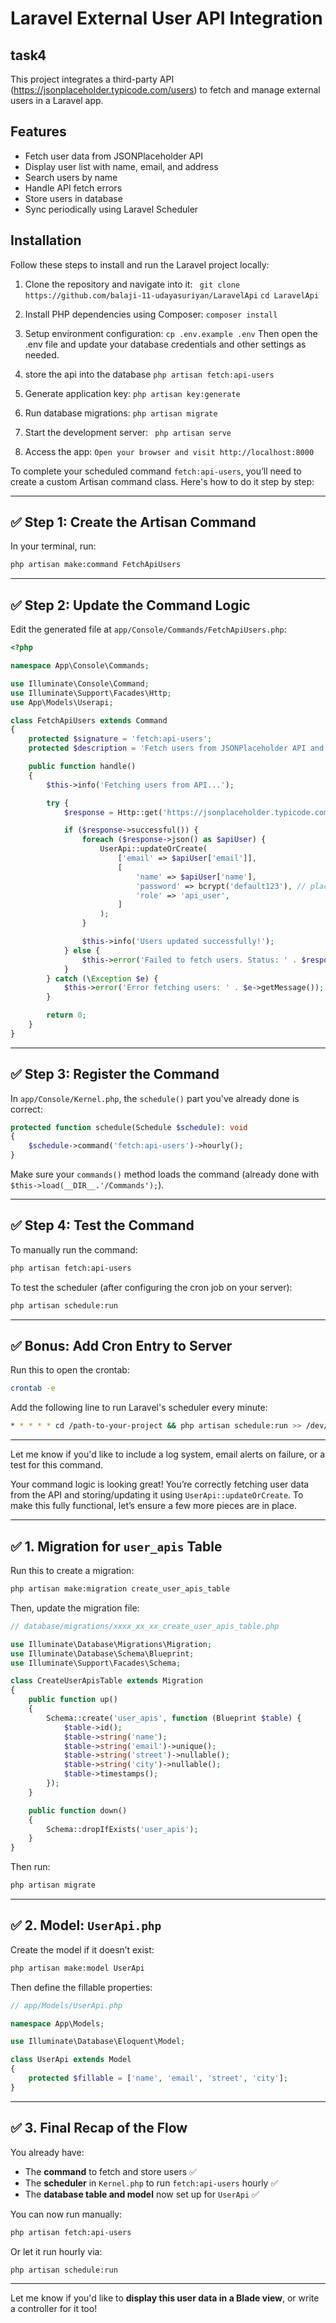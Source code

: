 # Laravel External User API Integration
## task4

This project integrates a third-party API (https://jsonplaceholder.typicode.com/users) to fetch and manage external users in a Laravel app.

## Features

- Fetch user data from JSONPlaceholder API
- Display user list with name, email, and address
- Search users by name
- Handle API fetch errors
- Store users in database
- Sync periodically using Laravel Scheduler


## Installation

Follow these steps to install and run the Laravel project locally:

1. Clone the repository and navigate into it:
  ``` git clone https://github.com/balaji-11-udayasuriyan/LaravelApi```
   ```cd LaravelApi```

2. Install PHP dependencies using Composer:
   ```composer install```

3. Setup environment configuration:
   ```cp .env.example .env```
   Then open the .env file and update your database credentials and other settings as needed.
4. store the api into the database
   ```php artisan fetch:api-users```


6. Generate application key:
   ```php artisan key:generate```

7. Run database migrations:
   ```php artisan migrate```

8. Start the development server:
  ``` php artisan serve```

9. Access the app:
   ```Open your browser and visit http://localhost:8000```


To complete your scheduled command `fetch:api-users`, you’ll need to create a custom Artisan command class. Here's how to do it step by step:

---

## ✅ Step 1: Create the Artisan Command

In your terminal, run:

```bash
php artisan make:command FetchApiUsers
```

---

## ✅ Step 2: Update the Command Logic

Edit the generated file at `app/Console/Commands/FetchApiUsers.php`:

```php
<?php

namespace App\Console\Commands;

use Illuminate\Console\Command;
use Illuminate\Support\Facades\Http;
use App\Models\Userapi;

class FetchApiUsers extends Command
{
    protected $signature = 'fetch:api-users';
    protected $description = 'Fetch users from JSONPlaceholder API and store/update them in DB';

    public function handle()
    {
        $this->info('Fetching users from API...');

        try {
            $response = Http::get('https://jsonplaceholder.typicode.com/users');

            if ($response->successful()) {
                foreach ($response->json() as $apiUser) {
                    UserApi::updateOrCreate(
                        ['email' => $apiUser['email']],
                        [
                            'name' => $apiUser['name'],
                            'password' => bcrypt('default123'), // placeholder
                            'role' => 'api_user',
                        ]
                    );
                }

                $this->info('Users updated successfully!');
            } else {
                $this->error('Failed to fetch users. Status: ' . $response->status());
            }
        } catch (\Exception $e) {
            $this->error('Error fetching users: ' . $e->getMessage());
        }

        return 0;
    }
}
```

---

## ✅ Step 3: Register the Command

In `app/Console/Kernel.php`, the `schedule()` part you've already done is correct:

```php
protected function schedule(Schedule $schedule): void
{
    $schedule->command('fetch:api-users')->hourly();
}
```

Make sure your `commands()` method loads the command (already done with `$this->load(__DIR__.'/Commands');`).

---

## ✅ Step 4: Test the Command

To manually run the command:

```bash
php artisan fetch:api-users
```

To test the scheduler (after configuring the cron job on your server):

```bash
php artisan schedule:run
```

---

## ✅ Bonus: Add Cron Entry to Server

Run this to open the crontab:

```bash
crontab -e
```

Add the following line to run Laravel's scheduler every minute:

```bash
* * * * * cd /path-to-your-project && php artisan schedule:run >> /dev/null 2>&1
```

---

Let me know if you'd like to include a log system, email alerts on failure, or a test for this command.


Your command logic is looking great! You’re correctly fetching user data from the API and storing/updating it using `UserApi::updateOrCreate`. To make this fully functional, let’s ensure a few more pieces are in place.

---

## ✅ 1. Migration for `user_apis` Table

Run this to create a migration:

```bash
php artisan make:migration create_user_apis_table
```

Then, update the migration file:

```php
// database/migrations/xxxx_xx_xx_create_user_apis_table.php

use Illuminate\Database\Migrations\Migration;
use Illuminate\Database\Schema\Blueprint;
use Illuminate\Support\Facades\Schema;

class CreateUserApisTable extends Migration
{
    public function up()
    {
        Schema::create('user_apis', function (Blueprint $table) {
            $table->id();
            $table->string('name');
            $table->string('email')->unique();
            $table->string('street')->nullable();
            $table->string('city')->nullable();
            $table->timestamps();
        });
    }

    public function down()
    {
        Schema::dropIfExists('user_apis');
    }
}
```

Then run:

```bash
php artisan migrate
```

---

## ✅ 2. Model: `UserApi.php`

Create the model if it doesn’t exist:

```bash
php artisan make:model UserApi
```

Then define the fillable properties:

```php
// app/Models/UserApi.php

namespace App\Models;

use Illuminate\Database\Eloquent\Model;

class UserApi extends Model
{
    protected $fillable = ['name', 'email', 'street', 'city'];
}
```

---

## ✅ 3. Final Recap of the Flow

You already have:

* The **command** to fetch and store users ✅
* The **scheduler** in `Kernel.php` to run `fetch:api-users` hourly ✅
* The **database table and model** now set up for `UserApi` ✅

You can now run manually:

```bash
php artisan fetch:api-users
```

Or let it run hourly via:

```bash
php artisan schedule:run
```

---

Let me know if you'd like to **display this user data in a Blade view**, or write a controller for it too!

